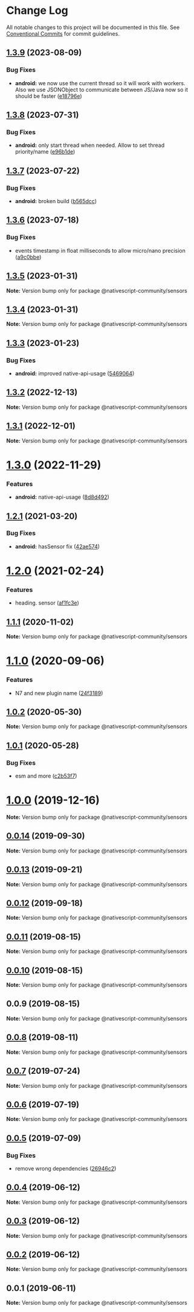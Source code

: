 # Change Log

All notable changes to this project will be documented in this file.
See [Conventional Commits](https://conventionalcommits.org) for commit guidelines.

## [1.3.9](https://github.com/nativescript-community/sensors/compare/v1.3.8...v1.3.9) (2023-08-09)


### Bug Fixes

* **android:** we now use the current thread so it will work with workers. Also we use JSONObject to communicate between JS/Java now so it should be faster ([e18796e](https://github.com/nativescript-community/sensors/commit/e18796e442c0b371f2d94a1009be939a3987ae04))





## [1.3.8](https://github.com/nativescript-community/sensors/compare/v1.3.7...v1.3.8) (2023-07-31)


### Bug Fixes

* **android:** only start thread when needed. Allow to set thread priority/name ([e96b1de](https://github.com/nativescript-community/sensors/commit/e96b1dec78a148f1a9d3389a66a6e0390307545c))





## [1.3.7](https://github.com/nativescript-community/sensors/compare/v1.3.6...v1.3.7) (2023-07-22)


### Bug Fixes

* **android:** broken build ([b565dcc](https://github.com/nativescript-community/sensors/commit/b565dcc49f20f11df7d8634f4f9759afb0e2c92a))





## [1.3.6](https://github.com/nativescript-community/sensors/compare/v1.3.5...v1.3.6) (2023-07-18)


### Bug Fixes

* events timestamp in float milliseconds to allow micro/nano precision ([a9c0bbe](https://github.com/nativescript-community/sensors/commit/a9c0bbe3b24d3a0000bdcae924514ec6bea2b2e0))





## [1.3.5](https://github.com/nativescript-community/sensors/compare/v1.3.4...v1.3.5) (2023-01-31)

**Note:** Version bump only for package @nativescript-community/sensors





## [1.3.4](https://github.com/nativescript-community/sensors/compare/v1.3.3...v1.3.4) (2023-01-31)

**Note:** Version bump only for package @nativescript-community/sensors





## [1.3.3](https://github.com/nativescript-community/sensors/compare/v1.3.2...v1.3.3) (2023-01-23)


### Bug Fixes

* **android:** improved native-api-usage ([5469064](https://github.com/nativescript-community/sensors/commit/546906488ce787b2d38fa3007db794406a653177))





## [1.3.2](https://github.com/Akylas/nativescript-sensors/compare/v1.3.1...v1.3.2) (2022-12-13)

**Note:** Version bump only for package @nativescript-community/sensors





## [1.3.1](https://github.com/Akylas/nativescript-sensors/compare/v1.3.0...v1.3.1) (2022-12-01)

**Note:** Version bump only for package @nativescript-community/sensors





# [1.3.0](https://github.com/Akylas/nativescript-sensors/compare/v1.2.1...v1.3.0) (2022-11-29)


### Features

* **android:** native-api-usage ([8d8d492](https://github.com/Akylas/nativescript-sensors/commit/8d8d492ca0e5b8c75bb83e17d07875bd007cfccd))





## [1.2.1](https://github.com/Akylas/nativescript-sensors/compare/v1.2.0...v1.2.1) (2021-03-20)


### Bug Fixes

* **android:** hasSensor fix ([42ae574](https://github.com/Akylas/nativescript-sensors/commit/42ae574ea067240002144c587448d89c8170917d))





# [1.2.0](https://github.com/Akylas/nativescript-sensors/compare/v1.1.1...v1.2.0) (2021-02-24)


### Features

* heading. sensor ([af1fc3e](https://github.com/Akylas/nativescript-sensors/commit/af1fc3e111d9eeea652af0aae00063d9380d0842))





## [1.1.1](https://github.com/Akylas/nativescript-sensors/compare/v1.1.0...v1.1.1) (2020-11-02)

**Note:** Version bump only for package @nativescript-community/sensors





# [1.1.0](https://github.com/Akylas/nativescript-sensors/compare/v1.0.2...v1.1.0) (2020-09-06)


### Features

* N7 and new plugin name ([24f3189](https://github.com/Akylas/nativescript-sensors/commit/24f3189fcafb7be7b262888de1afc5a97decfa58))





## [1.0.2](https://github.com/nativescript-community/sensors/compare/v1.0.1...v1.0.2) (2020-05-30)

**Note:** Version bump only for package @nativescript-community/sensors





## [1.0.1](https://github.com/nativescript-community/sensors/compare/v1.0.0...v1.0.1) (2020-05-28)


### Bug Fixes

* esm and more ([c2b53f7](https://github.com/nativescript-community/sensors/commit/c2b53f782416c1ae0cc92741811b6b7e770de721))





# [1.0.0](https://github.com/nativescript-community/sensors/compare/v0.0.14...v1.0.0) (2019-12-16)

**Note:** Version bump only for package @nativescript-community/sensors





## [0.0.14](https://github.com/nativescript-community/sensors/compare/v0.0.13...v0.0.14) (2019-09-30)

**Note:** Version bump only for package @nativescript-community/sensors





## [0.0.13](https://github.com/nativescript-community/sensors/compare/v0.0.12...v0.0.13) (2019-09-21)

**Note:** Version bump only for package @nativescript-community/sensors





## [0.0.12](https://github.com/nativescript-community/sensors/compare/v0.0.11...v0.0.12) (2019-09-18)

**Note:** Version bump only for package @nativescript-community/sensors





## [0.0.11](https://github.com/nativescript-community/sensors/compare/v0.0.10...v0.0.11) (2019-08-15)

**Note:** Version bump only for package @nativescript-community/sensors





## [0.0.10](https://github.com/nativescript-community/sensors/compare/v0.0.9...v0.0.10) (2019-08-15)

**Note:** Version bump only for package @nativescript-community/sensors





## 0.0.9 (2019-08-15)

**Note:** Version bump only for package @nativescript-community/sensors





## [0.0.8](https://github.com/nativescript-community/sensors/compare/v0.0.7...v0.0.8) (2019-08-11)

**Note:** Version bump only for package @nativescript-community/sensors





## [0.0.7](https://github.com/nativescript-community/sensors/compare/v0.0.6...v0.0.7) (2019-07-24)

**Note:** Version bump only for package @nativescript-community/sensors





## [0.0.6](https://github.com/nativescript-community/sensors/compare/v0.0.5...v0.0.6) (2019-07-19)

**Note:** Version bump only for package @nativescript-community/sensors





## [0.0.5](https://github.com/nativescript-community/sensors/compare/v0.0.4...v0.0.5) (2019-07-09)


### Bug Fixes

* remove wrong dependencies ([26946c2](https://github.com/nativescript-community/sensors/commit/26946c2))





## [0.0.4](https://github.com/nativescript-community/sensors/compare/v0.0.3...v0.0.4) (2019-06-12)

**Note:** Version bump only for package @nativescript-community/sensors





## [0.0.3](https://github.com/nativescript-community/sensors/compare/v0.0.2...v0.0.3) (2019-06-12)

**Note:** Version bump only for package @nativescript-community/sensors





## [0.0.2](https://github.com/nativescript-community/sensors/compare/v0.0.1...v0.0.2) (2019-06-12)

**Note:** Version bump only for package @nativescript-community/sensors





## 0.0.1 (2019-06-11)

**Note:** Version bump only for package @nativescript-community/sensors
